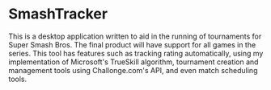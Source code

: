 # SmashTracker

This is a desktop application written to aid in the running of tournaments for Super Smash Bros. The final product will have support for all games in the series. This tool has features such as tracking rating automatically, using my implementation of Microsoft's TrueSkill algorithm, tournament creation and management tools using Challonge.com's API, and even match scheduling tools. 
